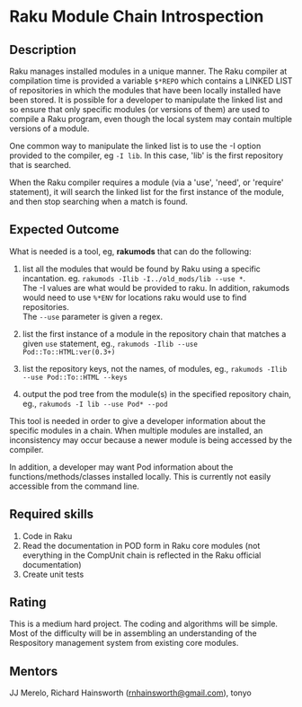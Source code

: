 # Raku Module Chain Introspection

## Description
Raku manages installed modules in a unique manner. The Raku compiler at compilation time is provided a variable `$*REPO` which contains a LINKED LIST of repositories in which the modules that have been locally installed have been stored. It is possible for a developer to manipulate the linked list and so ensure that only specific modules (or versions of them) are used to compile a Raku program, even though the local system may contain multiple versions of a module.

One common way to manipulate the linked list is to use the -I option provided to the compiler, eg `-I lib`. In this case, 'lib' is the first repository that is searched.

When the Raku compiler requires a module (via a 'use', 'need', or 'require' statement), it will search the linked list for the first instance of the module, and then stop searching when a match is found.

## Expected Outcome

What is needed is a tool, eg, **rakumods** that can do the following:

1. list all the modules that would be found by Raku using a specific incantation. eg. `rakumods -Ilib -I../old_mods/lib --use *`.  
The -I values are what would be provided to raku. In addition, rakumods would need to use `%*ENV` for locations raku would use to find repositories.  
The `--use` parameter is given a regex.

1. list the first instance of a module in the repository chain that matches a given `use` statement, eg., `rakumods -Ilib --use Pod::To::HTML:ver(0.3+)`
1. list the repository keys, not the names, of modules, eg., `rakumods -Ilib --use Pod::To::HTML --keys`
1. output the pod tree from the module(s) in the specified repository chain, eg., `rakumods -I lib --use Pod* --pod`

This tool is needed in order to give a developer information about the specific modules in a chain. When multiple modules are installed, an inconsistency may occur because a newer module is being accessed by the compiler.

In addition, a developer may want Pod information about the functions/methods/classes installed locally. This is currently not easily accessible from the command line.

## Required skills
1. Code in Raku
1. Read the documentation in POD form in Raku core modules (not everything in the CompUnit chain is reflected in the Raku official documentation)
1. Create unit tests

## Rating
This is a medium hard project. The coding and algorithms will be simple. Most of the difficulty will be in assembling an understanding of the Respository management system from existing core modules.

## Mentors
JJ Merelo, Richard Hainsworth (rnhainsworth@gmail.com), tonyo

